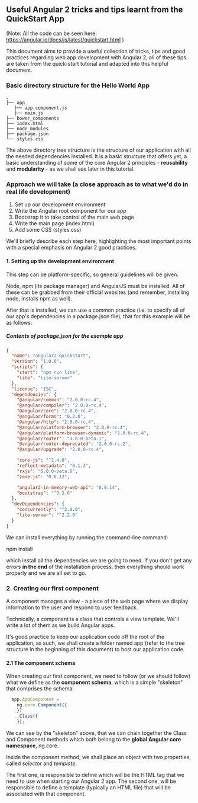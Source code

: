 ## Useful Angular 2 tricks and tips learnt from the QuickStart App

(Note: All the code can be seen here: https://angular.io/docs/js/latest/quickstart.html )

This document aims to provide a useful collection of tricks, tips and good practices regarding web app development with Angular 2, all of these tips are taken from the quick-start tutorial and adapted into this helpful document.

### Basic directory structure for the Hello World App
```
.
├── app
   ├── app.component.js
   ├── main.js
├── bower_components
├── index.html
├── node_modules
├── package.json
└── styles.css
```
The above directory tree structure is the structure of our application with all the needed dependencies installed. It is a basic structure that offers yet, a basic understanding of some of the core Angular 2 principles - **reusability** and **modularity** - as we shall see later in this tutorial.

### Approach we will take (a close approach as to what we'd do in real life development)

   1. Set up our development environment
   2. Write the Angular root component for our app
   3. Bootstrap it to take control of the main web page
   4. Write the main page (index.html)
   5. Add some CSS (styles.css)

We'll briefly describe each step here, highlighting the most important points with a special emphasis on Angular 2 good practices.

#### 1. Setting up the development environment
This step can be platform-specific, so general guidelines will be given.

Node, npm (its package manager) and AngularJS must be installed. All of these can be grabbed from their official websites (and remember, installing node, installs npm as well).

After that is installed, we can use a common practice (i.e. to specify all of our app's dependencies in a package.json file), that for this example will be as follows:

##### Contents of package.json for the example app
```json
{
  "name": "angular2-quickstart",
  "version": "1.0.0",
  "scripts": {
    "start": "npm run lite",
    "lite": "lite-server"
  },
  "license": "ISC",
  "dependencies": {
    "@angular/common": "2.0.0-rc.4",
    "@angular/compiler": "2.0.0-rc.4",
    "@angular/core": "2.0.0-rc.4",
    "@angular/forms": "0.2.0",
    "@angular/http": "2.0.0-rc.4",
    "@angular/platform-browser": "2.0.0-rc.4",
    "@angular/platform-browser-dynamic": "2.0.0-rc.4",
    "@angular/router": "3.0.0-beta.1",
    "@angular/router-deprecated": "2.0.0-rc.2",
    "@angular/upgrade": "2.0.0-rc.4",

    "core-js": "^2.4.0",
    "reflect-metadata": "0.1.3",
    "rxjs": "5.0.0-beta.6",
    "zone.js": "0.6.12",

    "angular2-in-memory-web-api": "0.0.14",
    "bootstrap": "^3.3.6"
  },
  "devDependencies": {
    "concurrently": "^2.0.0",
    "lite-server": "^2.2.0"
  }
}
```
We can install everything by running the command-line command: 

npm install

which install all the dependencies we are going to need. If you don't get any errors **in the end** of the installation process, then everything should work properly and we are all set to go.

### 2. Creating our first component
A component manages a view - a piece of the web page where we display information to the user and respond to user feedback.

Technically, a component is a class that controls a view template. We'll write a lot of them as we build Angular apps. 

It's good practice to keep our application code off the root of the application, as such, we shall create a folder named app (refer to the tree structure in the beginning of this document) to host our application code. 

#### 2.1 The component schema
When creating our first component, we need to follow (or we should follow) what we define as the **component schema**, which is a simple "skeleton" that comprises the schema:

```javascript
  app.AppComponent =
    ng.core.Component({
    })
    .Class({
    });
```
We can see by the "skeleton" above, that we can chain together the Class and Component methods which both belong to the **global Angular core namespace**, ng.core.

Inside the component method, we shall place an object with two properties, called _selector_ and _template_. 

The first one, is responsible to define which will be the HTML tag that we need to use when starting our Angular 2 app.
The second one, will be responsible to define a template (typically an HTML file) that will be associated with that component.
